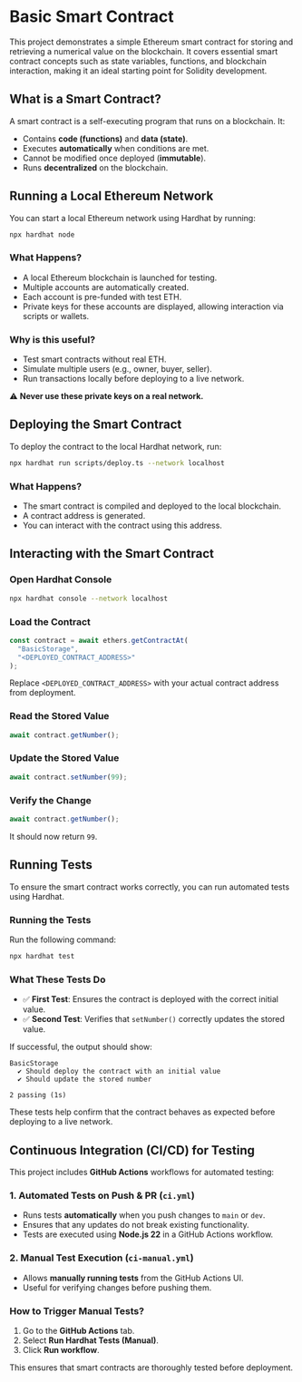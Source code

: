 # Basic Smart Contract

This project demonstrates a simple Ethereum smart contract for storing and retrieving a numerical value on the blockchain. It covers essential smart contract concepts such as state variables, functions, and blockchain interaction, making it an ideal starting point for Solidity development.

## What is a Smart Contract?

A smart contract is a self-executing program that runs on a blockchain. It:

- Contains **code (functions)** and **data (state)**.
- Executes **automatically** when conditions are met.
- Cannot be modified once deployed (**immutable**).
- Runs **decentralized** on the blockchain.

## Running a Local Ethereum Network

You can start a local Ethereum network using Hardhat by running:

```sh
npx hardhat node
```

### What Happens?

- A local Ethereum blockchain is launched for testing.
- Multiple accounts are automatically created.
- Each account is pre-funded with test ETH.
- Private keys for these accounts are displayed, allowing interaction via scripts or wallets.

### Why is this useful?

- Test smart contracts without real ETH.
- Simulate multiple users (e.g., owner, buyer, seller).
- Run transactions locally before deploying to a live network.

⚠️ **Never use these private keys on a real network.**

## Deploying the Smart Contract

To deploy the contract to the local Hardhat network, run:

```sh
npx hardhat run scripts/deploy.ts --network localhost
```

### What Happens?

- The smart contract is compiled and deployed to the local blockchain.
- A contract address is generated.
- You can interact with the contract using this address.

## Interacting with the Smart Contract

### Open Hardhat Console

```sh
npx hardhat console --network localhost
```

### Load the Contract

```js
const contract = await ethers.getContractAt(
  "BasicStorage",
  "<DEPLOYED_CONTRACT_ADDRESS>"
);
```

Replace `<DEPLOYED_CONTRACT_ADDRESS>` with your actual contract address from deployment.

### Read the Stored Value

```js
await contract.getNumber();
```

### Update the Stored Value

```js
await contract.setNumber(99);
```

### Verify the Change

```js
await contract.getNumber();
```

It should now return `99`.

## Running Tests

To ensure the smart contract works correctly, you can run automated tests using Hardhat.

### Running the Tests

Run the following command:

```sh
npx hardhat test
```

### What These Tests Do

- ✅ **First Test**: Ensures the contract is deployed with the correct initial value.
- ✅ **Second Test**: Verifies that `setNumber()` correctly updates the stored value.

If successful, the output should show:

```
BasicStorage
  ✔ Should deploy the contract with an initial value
  ✔ Should update the stored number

2 passing (1s)
```

These tests help confirm that the contract behaves as expected before deploying to a live network.

## Continuous Integration (CI/CD) for Testing

This project includes **GitHub Actions** workflows for automated testing:

### **1. Automated Tests on Push & PR (`ci.yml`)**

- Runs tests **automatically** when you push changes to `main` or `dev`.
- Ensures that any updates do not break existing functionality.
- Tests are executed using **Node.js 22** in a GitHub Actions workflow.

### **2. Manual Test Execution (`ci-manual.yml`)**

- Allows **manually running tests** from the GitHub Actions UI.
- Useful for verifying changes before pushing them.

### **How to Trigger Manual Tests?**

1. Go to the **GitHub Actions** tab.
2. Select **Run Hardhat Tests (Manual)**.
3. Click **Run workflow**.

This ensures that smart contracts are thoroughly tested before deployment.
